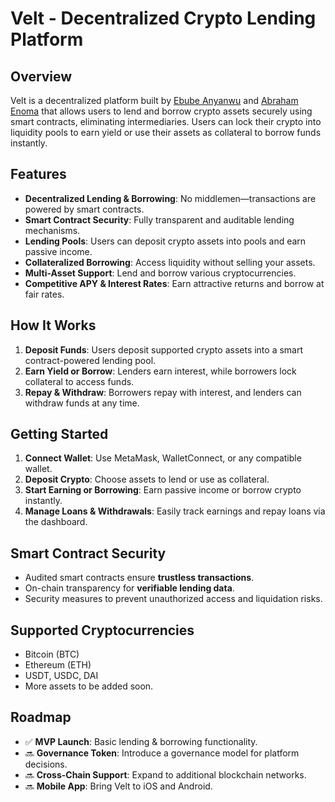 # Velt - Decentralized Crypto Lending Platform

## Overview
Velt is a decentralized platform built by [Ebube Anyanwu](https://github.com/chiefEbube) and [Abraham Enoma](https://github.com/spxctr00m) that allows users to lend and borrow crypto assets securely using smart contracts, eliminating intermediaries. Users can lock their crypto into liquidity pools to earn yield or use their assets as collateral to borrow funds instantly.

## Features
- **Decentralized Lending & Borrowing**: No middlemen—transactions are powered by smart contracts.
- **Smart Contract Security**: Fully transparent and auditable lending mechanisms.
- **Lending Pools**: Users can deposit crypto assets into pools and earn passive income.
- **Collateralized Borrowing**: Access liquidity without selling your assets.
- **Multi-Asset Support**: Lend and borrow various cryptocurrencies.
- **Competitive APY & Interest Rates**: Earn attractive returns and borrow at fair rates.

## How It Works
1. **Deposit Funds**: Users deposit supported crypto assets into a smart contract-powered lending pool.
2. **Earn Yield or Borrow**: Lenders earn interest, while borrowers lock collateral to access funds.
3. **Repay & Withdraw**: Borrowers repay with interest, and lenders can withdraw funds at any time.

## Getting Started
1. **Connect Wallet**: Use MetaMask, WalletConnect, or any compatible wallet.
2. **Deposit Crypto**: Choose assets to lend or use as collateral.
3. **Start Earning or Borrowing**: Earn passive income or borrow crypto instantly.
4. **Manage Loans & Withdrawals**: Easily track earnings and repay loans via the dashboard.

## Smart Contract Security
- Audited smart contracts ensure **trustless transactions**.
- On-chain transparency for **verifiable lending data**.
- Security measures to prevent unauthorized access and liquidation risks.

## Supported Cryptocurrencies
- Bitcoin (BTC)
- Ethereum (ETH)
- USDT, USDC, DAI
- More assets to be added soon.

## Roadmap
- ✅ **MVP Launch**: Basic lending & borrowing functionality.
- 🔜 **Governance Token**: Introduce a governance model for platform decisions.
- 🔜 **Cross-Chain Support**: Expand to additional blockchain networks.
- 🔜 **Mobile App**: Bring Velt to iOS and Android.
